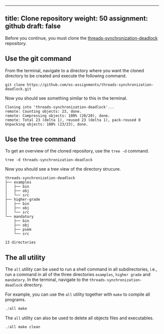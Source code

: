 ------
title: Clone repository
weight: 50
assignment: github
draft: false
---

Before you continue, you must clone the [threads-synchronization-deadlock][repo]
repository.

[repo]: https://github.com/os-assignments/threads-synchronization-deadlock.git

## Use the git command

From the terminal, navigate to a directory where you want the cloned directory
to be created and execute the following command.

``` text
git clone https://github.com/os-assignments/threads-synchronization-deadlock.git
```

Now you should see something similar to this in the terminal.

``` text
Cloning into 'threads-synchronization-deadlock'...
remote: Counting objects: 23, done.
remote: Compressing objects: 100% (20/20), done.
remote: Total 23 (delta 1), reused 23 (delta 1), pack-reused 0
Unpacking objects: 100% (23/23), done.
```

## Use the tree command

To get an overview of the cloned repository, use the `tree -d` command.

``` text
tree -d threads-synchronization-deadlock
```

Now you should see a tree view of the directory strucure.

``` text
threads-synchronization-deadlock
├── examples
│   ├── bin
│   ├── obj
│   └── src
├── higher-grade
│   ├── bin
│   ├── obj
│   └── src
└── mandatory
    ├── bin
    ├── obj
    ├── psem
    └── src

13 directories
```

## The all utility

The `all` utility can be used to run a shell command in all subdirectories,
i.e., run a command in all of the three directories `examples`, `higher grade`
and `mandatory`. In the terminal, navigate to the `threads-synchronization-deadlock` directory.

For example, you can use the `all` utility together with `make` to compile all
programs.

``` C
./all make
```

The `all` utility can also be used to delete all objects files and executables.

``` C
./all make clean
```

